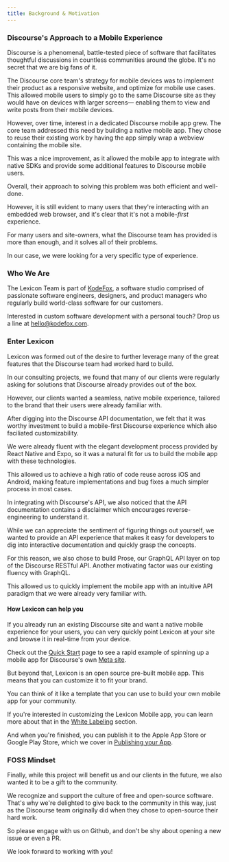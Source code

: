 ```yaml
---
title: Background & Motivation
---
```


### Discourse's Approach to a Mobile Experience

Discourse is a phenomenal, battle-tested piece of software that facilitates thoughtful discussions in countless communities around the globe. It's no secret that we are big fans of it.

The Discourse core team's strategy for mobile devices was to implement their product as a responsive website, and optimize for mobile use cases. This allowed mobile users to simply go to the same Discourse site as they would have on devices with larger screens— enabling them to view and write posts from their mobile devices.

However, over time, interest in a dedicated Discourse mobile app grew. The core team addressed this need by building a native mobile app. They chose to reuse their existing work by having the app simply wrap a webview containing the mobile site.

This was a nice improvement, as it allowed the mobile app to integrate with native SDKs and provide some additional features to Discourse mobile users.

Overall, their approach to solving this problem was both efficient and well-done.

However, it is still evident to many users that they're interacting with an embedded web browser, and it's clear that it's not a mobile-_first_ experience.

For many users and site-owners, what the Discourse team has provided is more than enough, and it solves all of their problems.

In our case, we were looking for a very specific type of experience.

### Who We Are

The Lexicon Team is part of [KodeFox](https://www.kodefox.com/), a software studio comprised of passionate software engineers, designers, and product managers who regularly build world-class software for our customers.

Interested in custom software development with a personal touch? Drop us a line at [hello@kodefox.com](mailto:hello@kodefox.com).

### Enter Lexicon

Lexicon was formed out of the desire to further leverage many of the great features that the Discourse team had worked hard to build.

In our consulting projects, we found that many of our clients were regularly asking for solutions that Discourse already provides out of the box.

However, our clients wanted a seamless, native mobile experience, tailored to the brand that their users were already familiar with.

After digging into the Discourse API documentation, we felt that it was worthy investment to build a mobile-first Discourse experience which also faciliated customizability.

We were already fluent with the elegant development process provided by React Native and Expo, so it was a natural fit for us to build the mobile app with these technologies.

This allowed us to achieve a high ratio of code reuse across iOS and Android, making feature implementations and bug fixes a much simpler process in most cases.

In integrating with Discourse's API, we also noticed that the API documentation contains a disclaimer which encourages reverse-engineering to understand it.

While we can appreciate the sentiment of figuring things out yourself, we wanted to provide an API experience that makes it easy for developers to dig into interactive documentation and quickly grasp the concepts.

For this reason, we also chose to build Prose, our GraphQL API layer on top of the Discourse RESTful API. Another motivating factor was our existing fluency with GraphQL.

This allowed us to quickly implement the mobile app with an intuitive API paradigm that we were already very familiar with.

#### How Lexicon can help you

If you already run an existing Discourse site and want a native mobile experience for your users, you can very quickly point Lexicon at your site and browse it in real-time from your device.

Check out the [Quick Start](quick-start) page to see a rapid example of spinning up a mobile app for Discourse's own [Meta site](https://meta.discourse.org).

But beyond that, Lexicon is an open source pre-built mobile app. This means that you can customize it to fit your brand.

You can think of it like a template that you can use to build your own mobile app for your community.

If you're interested in customizing the Lexicon Mobile app, you can learn more about that in the [White Labeling](white-labeling) section.

And when you're finished, you can publish it to the Apple App Store or Google Play Store, which we cover in [Publishing your App](app-store).

### FOSS Mindset

Finally, while this project will benefit us and our clients in the future, we also wanted it to be a gift to the community.

We recognize and support the culture of free and open-source software. That's why we're delighted to give back to the community in this way, just as the Discourse team originally did when they chose to open-source their hard work.

So please engage with us on Github, and don't be shy about opening a new issue or even a PR.

We look forward to working with you!
